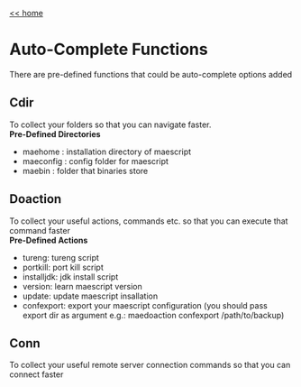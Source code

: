 [<< home](../README.md)

# Auto-Complete Functions
There are pre-defined functions that could be auto-complete options added

## Cdir
To collect your folders so that you can navigate faster. \
**Pre-Defined Directories** 
* maehome : installation directory of maescript
* maeconfig : config folder for maescript
* maebin : folder that binaries store

## Doaction 
To collect your useful actions, commands etc. so that you can execute that command faster \
**Pre-Defined Actions** 
* tureng: tureng script
* portkill: port kill script
* installjdk: jdk install script
* version: learn maescript version
* update: update maescript insallation
* confexport: export your maescript configuration (you should pass export dir as argument e.g.: maedoaction confexport /path/to/backup)

## Conn
To collect your useful remote server connection commands so that you can connect  faster
